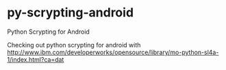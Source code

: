 py-scrypting-android
====================

Python Scrypting for Android

Checking out python scrypting for android with http://www.ibm.com/developerworks/opensource/library/mo-python-sl4a-1/index.html?ca=dat
